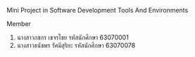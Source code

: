 Mini Project in Software Development Tools And Environments

Member
1. นางสาวกชกร เขจรไชย    รหัสนักศึกษา 63070001
2. นางสาวธนัชพร รัศมีสุริยะ   รหัสนักศึกษา 63070078
